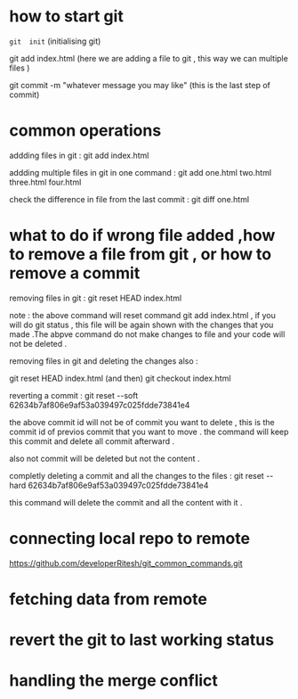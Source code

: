 
# how to start git 
`git  init`    (initialising git)

git add index.html   (here we are adding a file to git , this way we can multiple files )

git  commit  -m "whatever message you  may  like"   (this is the last step of commit)

# common operations 

addding files in git  :  git add index.html 

addding multiple files in git in one command :  git add one.html two.html three.html four.html

check the difference in file from the last commit : git diff  one.html


# what to do if wrong file added ,how to  remove a file  from git , or  how to remove a commit    

removing files in git  :  git reset HEAD index.html 

note : the above command will reset command git add index.html , if you will do  git  status , this file will be again shown with the changes that you  made .The abpve command do not make changes to file and your code will not  be deleted . 

removing files in git and deleting the  changes also  :  

git reset HEAD index.html  (and then) 
git checkout index.html

reverting a commit  : git reset --soft 62634b7af806e9af53a039497c025fdde73841e4 

the above commit  id will not be of commit  you want to delete , this  is  the commit  id of previos commit that you want to  move . the command will keep this commit and delete all commit afterward .

also  not commit  will  be deleted  but  not the content . 

completly  deleting a commit and all the changes to the files   : git reset --hard 62634b7af806e9af53a039497c025fdde73841e4 

this command will  delete  the commit  and all the  content with it .






# connecting local  repo to remote

https://github.com/developerRitesh/git_common_commands.git



# fetching  data from remote 

#  revert the git to  last  working status

#  handling the merge conflict  

